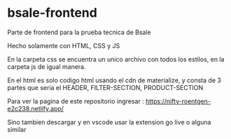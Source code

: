 # bsale-frontend
Parte de frontend para la prueba tecnica de Bsale

Hecho solamente con HTML, CSS y JS

En la carpeta css se encuentra un unico archivo con todos los estilos, en la carpeta js de igual manera.

En el html es solo codigo html usando el cdn de materialize, y consta de 3 partes que seria el HEADER, FILTER-SECTION, PRODUCT-SECTION

Para ver la pagina de este repositorio ingresar : https://nifty-roentgen-e2c238.netlify.app/

Sino tambien descargar y en vscode usar la extension go live o alguna similar

